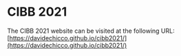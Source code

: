 # CIBB 2021

The CIBB 2021  website can be visited at the following URL:
[https://davidechicco.github.io/cibb2021/](https://davidechicco.github.io/cibb2021/)
